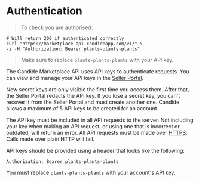 # Authentication

> To check you are authorised:

```shell
# Will return 200 if authenticated correctly
curl "https://marketplace-api.candideapp.com/v1/" \
-i -H "Authorization: Bearer plants-plants-plants"
```

> Make sure to replace `plants-plants-plants` with your API key.

The Candide Marketplace API uses API keys to authenticate requests. You can view and manage your API keys in the [Seller Portal](https://myshop.candidegardening.com/).

New secret keys are only visible the first time you access them. After that, the Seller Portal redacts the API key. If you lose a secret key, you can't recover it from the Seller Portal and must create another one. Candide allows a maximum of 5 API keys to be created for an account.

The API key must be included in all API requests to the server. Not including your key when making an API request, or using one that is incorrect or outdated, will return an error. All API requests must be made over [HTTPS](https://en.wikipedia.org/wiki/HTTPS). Calls made over plain HTTP will fail.

API keys should be provided using a header that looks like the following:

`Authorization: Bearer plants-plants-plants`

<aside class="notice">
You must replace <code>plants-plants-plants</code> with your account's API key.
</aside>
